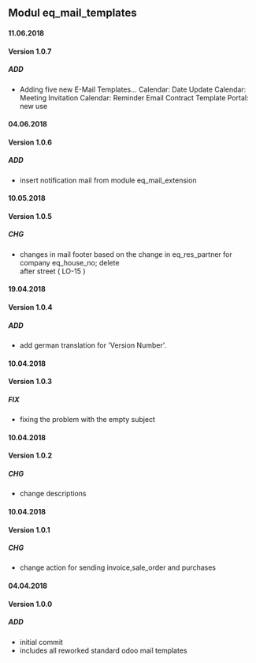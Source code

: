 ## Modul eq_mail_templates

#### 11.06.2018
#### Version 1.0.7
#####  ADD
- Adding five new E-Mail Templates...
Calendar: Date Update
Calendar: Meeting Invitation
Calendar: Reminder
Email Contract Template
Portal: new use

#### 04.06.2018
#### Version 1.0.6
#####  ADD
- insert notification mail from module eq_mail_extension

#### 10.05.2018
#### Version 1.0.5
#####  CHG
- changes in mail footer based on the change in eq_res_partner for company eq_house_no; delete <br> after street ( LO-15 )

#### 19.04.2018
#### Version 1.0.4
##### ADD
- add german translation for 'Version Number'.

#### 10.04.2018
#### Version 1.0.3
##### FIX
- fixing the problem with the empty subject

#### 10.04.2018
#### Version 1.0.2
##### CHG
- change descriptions

#### 10.04.2018
#### Version 1.0.1
##### CHG
- change action for sending invoice,sale_order and purchases

#### 04.04.2018
#### Version 1.0.0
##### ADD
- initial commit
- includes all reworked standard odoo mail templates
